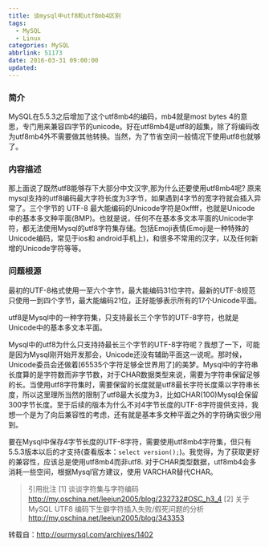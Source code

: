 ```yaml
---
title: 谈mysql中utf8和utf8mb4区别
tags:
  - MySQL
  - Linux
categories: MySQL
abbrlink: 51173
date: 2016-03-31 09:00:00
updated:
---
```


### 简介

MySQL在5.5.3之后增加了这个utf8mb4的编码，mb4就是most bytes 4的意思，专门用来兼容四字节的unicode。好在utf8mb4是utf8的超集，除了将编码改为utf8mb4外不需要做其他转换。当然，为了节省空间一般情况下使用utf8也就够了。

### 内容描述

那上面说了既然utf8能够存下大部分中文汉字,那为什么还要使用utf8mb4呢? 原来mysql支持的utf8编码最大字符长度为3字节，如果遇到4字节的宽字符就会插入异常了。三个字节的 UTF-8 最大能编码的Unicode字符是0xffff，也就是Unicode中的基本多文种平面(BMP)。也就是说，任何不在基本多文本平面的Unicode字符，都无法使用Mysql的utf8字符集存储。包括Emoji表情(Emoji是一种特殊的Unicode编码，常见于ios和 android手机上)，和很多不常用的汉字，以及任何新增的Unicode字符等等。
<!-- more -->

### 问题根源

最初的UTF-8格式使用一至六个字节，最大能编码31位字符。最新的UTF-8规范只使用一到四个字节，最大能编码21位，正好能够表示所有的17个Unicode平面。

utf8是Mysql中的一种字符集，只支持最长三个字节的UTF-8字符，也就是Unicode中的基本多文本平面。

Mysql中的utf8为什么只支持持最长三个字节的UTF-8字符呢？我想了一下，可能是因为Mysql刚开始开发那会，Unicode还没有辅助平面这一说呢。那时候，Unicode委员会还做着[65535个字符足够全世界用了]的美梦。Mysql中的字符串长度算的是字符数而非字节数，对于CHAR数据类型来说，需要为字符串保留足够的长。当使用utf8字符集时，需要保留的长度就是utf8最长字符长度乘以字符串长度，所以这里理所当然的限制了utf8最大长度为3，比如CHAR(100)Mysql会保留300字节长度。至于后续的版本为什么不对4字节长度的UTF-8字符提供支持，我想一个是为了向后兼容性的考虑，还有就是基本多文种平面之外的字符确实很少用到。

要在Mysql中保存4字节长度的UTF-8字符，需要使用utf8mb4字符集，但只有5.5.3版本以后的才支持(查看版本：`select version();`)。我觉得，为了获取更好的兼容性，应该总是使用utf8mb4而非utf8. 对于CHAR类型数据，utf8mb4会多消耗一些空间，根据Mysql官方建议，使用 VARCHAR替代CHAR。


> 引用批注
> [1] 谈谈字符集与字符编码
> http://my.oschina.net/leejun2005/blog/232732#OSC_h3_4
> [2] 关于 MySQL UTF8 编码下生僻字符插入失败/假死问题的分析
> http://my.oschina.net/leejun2005/blog/343353

转载自：http://ourmysql.com/archives/1402